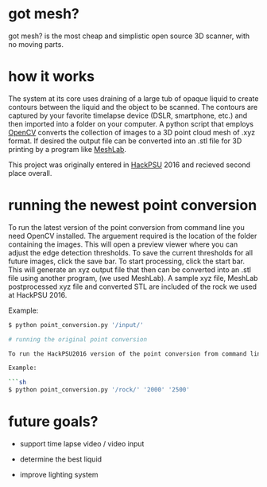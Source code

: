 # got mesh?

got mesh? is the most cheap and simplistic open source 3D scanner, with no moving parts.

# how it works
The system at its core uses draining of a large tub of opaque liquid to create contours between the liquid and the object to be scanned. The contours are captured by your favorite timelapse device (DSLR, smartphone, etc.) and then imported into a folder on your computer. A python script that employs [OpenCV] converts the collection of images to a 3D point cloud mesh of .xyz format. If desired the output file can be converted into an .stl file for 3D printing by a program like [MeshLab].

This project was originally entered in [HackPSU] 2016 and recieved second place overall.

# running the newest point conversion

To run the latest version of the point conversion from command line you need OpenCV installed. The arguement required is the location of the folder containing the images. This will open a preview viewer where you can adjust the edge detection thresholds. To save the current thresholds for all future images, click the save bar. To start processing, click the start bar. This will generate an xyz output file that then can be converted into an .stl file using another program, (we used MeshLab). A sample xyz file, MeshLab postprocessed xyz file and converted STL are included of the rock we used at HackPSU 2016.

Example:

```sh
$ python point_conversion.py '/input/'

# running the original point conversion

To run the HackPSU2016 version of the point conversion from command line you need OpenCV installed. The arguements required are location of the folder containing the images, filter 1 parameter (we used 2000) and, filter filter 2 pameter (we used 2500). This will generate an xyz output file that then can be converted into an .stl file using another program, (we used MeshLab). 

Example:

```sh
$ python point_conversion.py '/rock/' '2000' '2500'
```

# future goals?

 - support time lapse video / video input
 - determine the best liquid
 - improve lighting system


   [OpenCV]: <http://opencv.org/>
   [HackPSU]: <http://hackpsu.org/>
   [MeshLab]: <http://meshlab.sourceforge.net/>


